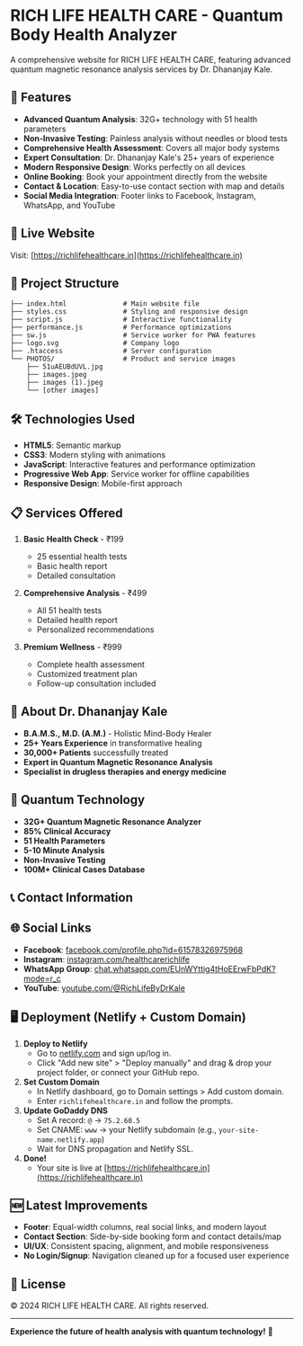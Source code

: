 # RICH LIFE HEALTH CARE - Quantum Body Health Analyzer

A comprehensive website for RICH LIFE HEALTH CARE, featuring advanced quantum magnetic resonance analysis services by Dr. Dhananjay Kale.

## 🌟 Features

- **Advanced Quantum Analysis**: 32G+ technology with 51 health parameters
- **Non-Invasive Testing**: Painless analysis without needles or blood tests
- **Comprehensive Health Assessment**: Covers all major body systems
- **Expert Consultation**: Dr. Dhananjay Kale's 25+ years of experience
- **Modern Responsive Design**: Works perfectly on all devices
- **Online Booking**: Book your appointment directly from the website
- **Contact & Location**: Easy-to-use contact section with map and details
- **Social Media Integration**: Footer links to Facebook, Instagram, WhatsApp, and YouTube

## 🚀 Live Website

Visit: [https://richlifehealthcare.in](https://richlifehealthcare.in)

## 📁 Project Structure

```
├── index.html              # Main website file
├── styles.css              # Styling and responsive design
├── script.js               # Interactive functionality
├── performance.js          # Performance optimizations
├── sw.js                   # Service worker for PWA features
├── logo.svg                # Company logo
├── .htaccess               # Server configuration
└── PHOTOS/                 # Product and service images
    ├── 51uAEUBdUVL.jpg
    ├── images.jpeg
    ├── images (1).jpeg
    └── [other images]
```

## 🛠️ Technologies Used

- **HTML5**: Semantic markup
- **CSS3**: Modern styling with animations
- **JavaScript**: Interactive features and performance optimization
- **Progressive Web App**: Service worker for offline capabilities
- **Responsive Design**: Mobile-first approach

## 📋 Services Offered

1. **Basic Health Check** - ₹199
   - 25 essential health tests
   - Basic health report
   - Detailed consultation

2. **Comprehensive Analysis** - ₹499
   - All 51 health tests
   - Detailed health report
   - Personalized recommendations

3. **Premium Wellness** - ₹999
   - Complete health assessment
   - Customized treatment plan
   - Follow-up consultation included

## 🏥 About Dr. Dhananjay Kale

- **B.A.M.S., M.D. (A.M.)** - Holistic Mind-Body Healer
- **25+ Years Experience** in transformative healing
- **30,000+ Patients** successfully treated
- **Expert in Quantum Magnetic Resonance Analysis**
- **Specialist in drugless therapies and energy medicine**

## 🔬 Quantum Technology

- **32G+ Quantum Magnetic Resonance Analyzer**
- **85% Clinical Accuracy**
- **51 Health Parameters**
- **5-10 Minute Analysis**
- **Non-Invasive Testing**
- **100M+ Clinical Cases Database**

## 📞 Contact Information

<!-- Confidential information removed for public repository -->
<!-- For business inquiries, please use the contact form on the website. -->

## 🌐 Social Links

- **Facebook**: [facebook.com/profile.php?id=61578326975968](https://www.facebook.com/profile.php?id=61578326975968)
- **Instagram**: [instagram.com/healthcarerichlife](https://www.instagram.com/healthcarerichlife/)
- **WhatsApp Group**: [chat.whatsapp.com/EUnWYttig4tHoEErwFbPdK?mode=r_c](https://chat.whatsapp.com/EUnWYttig4tHoEErwFbPdK?mode=r_c)
- **YouTube**: [youtube.com/@RichLifeByDrKale](https://www.youtube.com/@RichLifeByDrKale)

## 🖥️ Deployment (Netlify + Custom Domain)

1. **Deploy to Netlify**
   - Go to [netlify.com](https://netlify.com) and sign up/log in.
   - Click "Add new site" > "Deploy manually" and drag & drop your project folder, or connect your GitHub repo.
2. **Set Custom Domain**
   - In Netlify dashboard, go to Domain settings > Add custom domain.
   - Enter `richlifehealthcare.in` and follow the prompts.
3. **Update GoDaddy DNS**
   - Set A record: `@` → `75.2.60.5`
   - Set CNAME: `www` → your Netlify subdomain (e.g., `your-site-name.netlify.app`)
   - Wait for DNS propagation and Netlify SSL.
4. **Done!**
   - Your site is live at [https://richlifehealthcare.in](https://richlifehealthcare.in)

## 🆕 Latest Improvements

- **Footer**: Equal-width columns, real social links, and modern layout
- **Contact Section**: Side-by-side booking form and contact details/map
- **UI/UX**: Consistent spacing, alignment, and mobile responsiveness
- **No Login/Signup**: Navigation cleaned up for a focused user experience

## 📄 License

© 2024 RICH LIFE HEALTH CARE. All rights reserved.

---

**Experience the future of health analysis with quantum technology!** 🚀 